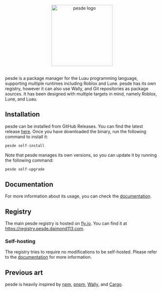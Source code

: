 <br>

<div align="center">
    <img src="https://raw.githubusercontent.com/pesde-pkg/pesde/0.6/assets/logotype.svg" alt="pesde logo" width="200" />
</div>

<br>

pesde is a package manager for the Luau programming language, supporting
multiple runtimes including Roblox and Lune. pesde has its own registry, however
it can also use Wally, and Git repositories as package sources. It has been
designed with multiple targets in mind, namely Roblox, Lune, and Luau.

## Installation

pesde can be installed from GitHub Releases. You can find the latest release
[here](https://github.com/pesde-pkg/pesde/releases). Once you have downloaded
the binary, run the following command to install it:

```sh
pesde self-install
```

Note that pesde manages its own versions, so you can update it by running the
following command:

```sh
pesde self-upgrade
```

## Documentation

For more information about its usage, you can check the
[documentation](https://docs.pesde.daimond113.com).

## Registry

The main pesde registry is hosted on [fly.io](https://fly.io). You can find it
at https://registry.pesde.daimond113.com.

### Self-hosting

The registry tries to require no modifications to be self-hosted. Please refer
to the
[documentation](http://docs.pesde.daimond113.com/guides/self-hosting-registries)
for more information.

## Previous art

pesde is heavily inspired by [npm](https://www.npmjs.com/),
[pnpm](https://pnpm.io/), [Wally](https://wally.run), and
[Cargo](https://doc.rust-lang.org/cargo/).
